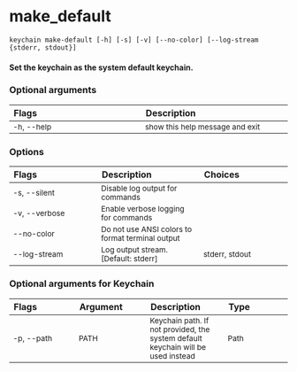 
make_default
============
<style> td { font-size: 85%; word-break: break-word; width: 16%;} table { width:100%; border-spacing: 1px;}</style>

``keychain make-default [-h] [-s] [-v] [--no-color] [--log-stream {stderr, stdout}]  ``
#### Set the keychain as the system default keychain.

### Optional arguments

|Flags|Description|
| :--- | :--- |
|-h, --help|show this help message and exit|

### Options

|Flags|Description|Choices|
| :--- | :--- | :--- |
|-s, --silent|Disable log output for commands||
|-v, --verbose|Enable verbose logging for commands||
|--no-color|Do not use ANSI colors to format terminal output||
|--log-stream|Log output stream. [Default: stderr]|stderr, stdout|

### Optional arguments for Keychain

|Flags|Argument|Description|Type|
| :--- | :--- | :--- | :--- |
|<span style="white-space: nowrap">-p, --path</span>|PATH|Keychain path. If not provided, the system default keychain will be used instead|Path|
